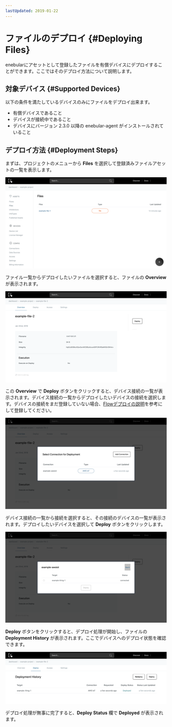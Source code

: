```yaml
---
lastUpdated: 2019-01-22
---
```


# ファイルのデプロイ {#Deploying Files}

enebularにアセットとして登録したファイルを有償デバイスにデプロイすることができます。ここではそのデプロイ方法について説明します。

## 対象デバイス {#Supported Devices}

以下の条件を満たしているデバイスのみにファイルをデプロイ出来ます。

- 有償デバイスであること
- デバイスが接続中であること
- デバイスにバージョン 2.3.0 以降の enebular-agent がインストールされていること

## デプロイ方法 {#Deployment Steps}

まずは、プロジェクトのメニューから **Files** を選択して登録済みファイルアセットの一覧を表示します。

![File List](./../../img/File/File-list.png)

ファイル一覧からデプロイしたいファイルを選択すると、ファイルの **Overview** が表示されます。

![File List](./../../img/File/File-overview.png)

この **Overview** で **Deploy** ボタンをクリックすると、デバイス接続の一覧が表示されます。デバイス接続の一覧からデプロイしたいデバイスの接続を選択します。デバイスの接続をまだ登録していない場合、[Flowデプロイの説明](../Deploy/index.md)を参考にして登録してください。

![File List](./../../img/File/DeployFile-connection.png)

デバイス接続の一覧から接続を選択すると、その接続のデバイスの一覧が表示されます。デプロイしたいデバイスを選択して **Deploy** ボタンをクリックします。

![File List](./../../img/File/DeployFile-device.png)

**Deploy** ボタンをクリックすると、デプロイ処理が開始し、ファイルの **Deployment History** が表示されます。ここでデバイスへのデプロイ状態を確認できます。

![File List](./../../img/File/DeployFile-deployHistory.png)

デプロイ処理が無事に完了すると、**Deploy Status** 欄で **Deployed** が表示されます。

